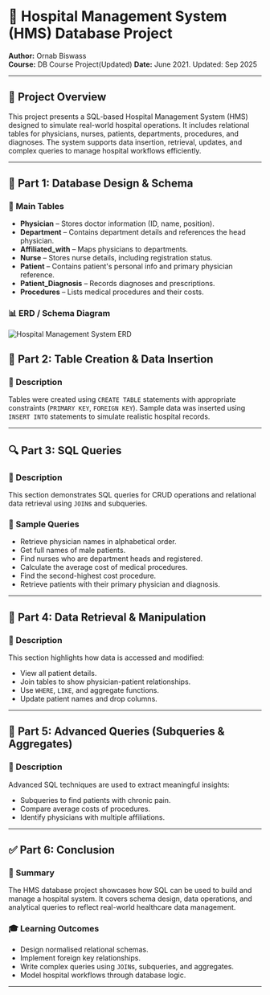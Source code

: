 # 🏥 Hospital Management System (HMS) Database Project

**Author:** Ornab Biswass  
**Course:** DB Course Project(Updated)
**Date:** June 2021. Updated: Sep 2025

---

## 📘 Project Overview

This project presents a SQL-based Hospital Management System (HMS) designed to simulate real-world hospital operations. It includes relational tables for physicians, nurses, patients, departments, procedures, and diagnoses. The system supports data insertion, retrieval, updates, and complex queries to manage hospital workflows efficiently.

---

## 🧩 Part 1: Database Design & Schema

### 🔹 Main Tables

- **Physician** – Stores doctor information (ID, name, position).
- **Department** – Contains department details and references the head physician.
- **Affiliated_with** – Maps physicians to departments.
- **Nurse** – Stores nurse details, including registration status.
- **Patient** – Contains patient's personal info and primary physician reference.
- **Patient_Diagnosis** – Records diagnoses and prescriptions.
- **Procedures** – Lists medical procedures and their costs.

### 📊 ERD / Schema Diagram

![Hospital Management System ERD](images/ERD.png)

## 🧾 Part 2: Table Creation & Data Insertion

### 🔹 Description

Tables were created using `CREATE TABLE` statements with appropriate constraints (`PRIMARY KEY`, `FOREIGN KEY`). Sample data was inserted using `INSERT INTO` statements to simulate realistic hospital records.


---

## 🔍 Part 3: SQL Queries

### 🔹 Description

This section demonstrates SQL queries for CRUD operations and relational data retrieval using `JOIN`s and subqueries.

### 🧪 Sample Queries

- Retrieve physician names in alphabetical order.
- Get full names of male patients.
- Find nurses who are department heads and registered.
- Calculate the average cost of medical procedures.
- Find the second-highest cost procedure.
- Retrieve patients with their primary physician and diagnosis.
---

## 🔧 Part 4: Data Retrieval & Manipulation

### 🔹 Description

This section highlights how data is accessed and modified:

- View all patient details.
- Join tables to show physician-patient relationships.
- Use `WHERE`, `LIKE`, and aggregate functions.
- Update patient names and drop columns.

---

## 🧠 Part 5: Advanced Queries (Subqueries & Aggregates)

### 🔹 Description

Advanced SQL techniques are used to extract meaningful insights:

- Subqueries to find patients with chronic pain.
- Compare average costs of procedures.
- Identify physicians with multiple affiliations.
---

## ✅ Part 6: Conclusion

### 🔹 Summary

The HMS database project showcases how SQL can be used to build and manage a hospital system. It covers schema design, data operations, and analytical queries to reflect real-world healthcare data management.

### 🎓 Learning Outcomes

- Design normalised relational schemas.
- Implement foreign key relationships.
- Write complex queries using `JOIN`s, subqueries, and aggregates.
- Model hospital workflows through database logic.

---
